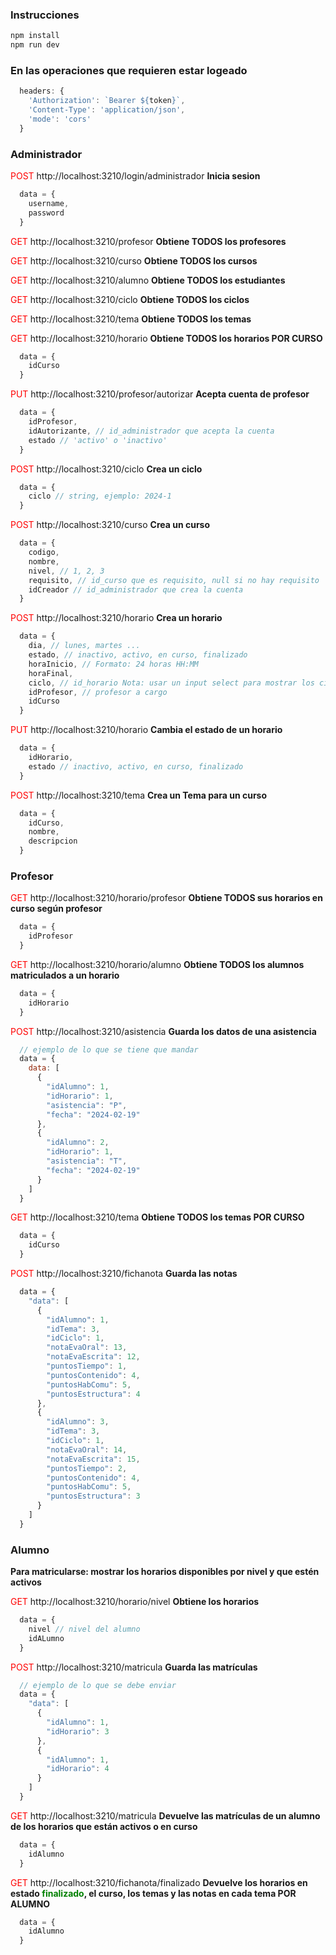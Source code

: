 ### Instrucciones
```bash
npm install
npm run dev
```

### En las operaciones que requieren estar logeado
```js
  headers: {
    'Authorization': `Bearer ${token}`,
    'Content-Type': 'application/json',
    'mode': 'cors'
  }
```

### Administrador

<span style="color:red">POST</span> http://localhost:3210/login/administrador **Inicia sesion**

```javascript
  data = {
    username, 
    password
  }
```

<span style="color:red">GET</span> http://localhost:3210/profesor **Obtiene TODOS los profesores**

<span style="color:red">GET</span> http://localhost:3210/curso **Obtiene TODOS los cursos**

<span style="color:red">GET</span> http://localhost:3210/alumno **Obtiene TODOS los estudiantes**

<span style="color:red">GET</span> http://localhost:3210/ciclo **Obtiene TODOS los ciclos**

<span style="color:red">GET</span> http://localhost:3210/tema **Obtiene TODOS los temas**

<span style="color:red">GET</span> http://localhost:3210/horario **Obtiene TODOS los horarios POR CURSO**

```javascript
  data = {
    idCurso
  }
```

<span style="color:red">PUT</span> http://localhost:3210/profesor/autorizar **Acepta cuenta de profesor**

```javascript
  data = {
    idProfesor,
    idAutorizante, // id_administrador que acepta la cuenta
    estado // 'activo' o 'inactivo'
  }
```

<span style="color:red">POST</span> http://localhost:3210/ciclo **Crea un ciclo**

```javascript
  data = {
    ciclo // string, ejemplo: 2024-1
  }
```

<span style="color:red">POST</span> http://localhost:3210/curso **Crea un curso**

```javascript
  data = {
    codigo, 
    nombre, 
    nivel, // 1, 2, 3
    requisito, // id_curso que es requisito, null si no hay requisito
    idCreador // id_administrador que crea la cuenta
  }
```

<span style="color:red">POST</span> http://localhost:3210/horario **Crea un horario**

```javascript
  data = {
    dia, // lunes, martes ...
    estado, // inactivo, activo, en curso, finalizado
    horaInicio, // Formato: 24 horas HH:MM
    horaFinal,
    ciclo, // id_horario Nota: usar un input select para mostrar los ciclos y obtener los id
    idProfesor, // profesor a cargo
    idCurso 
  }
```

<span style="color:red">PUT</span> http://localhost:3210/horario **Cambia el estado de un horario**

```javascript
  data = {
    idHorario,
    estado // inactivo, activo, en curso, finalizado
  }
```

<span style="color:red">POST</span> http://localhost:3210/tema **Crea un Tema para un curso**

```javascript
  data = {
    idCurso,
    nombre,
    descripcion
  }
```

### Profesor

<span style="color:red">GET</span> http://localhost:3210/horario/profesor **Obtiene TODOS sus horarios en curso según profesor**

```javascript
  data = {
    idProfesor
  }
```

<span style="color:red">GET</span> http://localhost:3210/horario/alumno **Obtiene TODOS los alumnos matriculados a un horario**

```javascript
  data = {
    idHorario
  }
```

<span style="color:red">POST</span> http://localhost:3210/asistencia **Guarda los datos de una asistencia**

```javascript
  // ejemplo de lo que se tiene que mandar
  data = {
    data: [
      {
        "idAlumno": 1,
        "idHorario": 1,
        "asistencia": "P",
        "fecha": "2024-02-19"
      },
      {
        "idAlumno": 2,
        "idHorario": 1,
        "asistencia": "T",
        "fecha": "2024-02-19"
      }
    ]
  }
```

<span style="color:red">GET</span> http://localhost:3210/tema **Obtiene TODOS los temas POR CURSO**

```javascript
  data = {
    idCurso
  }
```

<span style="color:red">POST</span> http://localhost:3210/fichanota **Guarda las notas**

```javascript
  data = {
    "data": [
      {
        "idAlumno": 1,
        "idTema": 3,
        "idCiclo": 1,
        "notaEvaOral": 13,
        "notaEvaEscrita": 12,
        "puntosTiempo": 1,
        "puntosContenido": 4,
        "puntosHabComu": 5,
        "puntosEstructura": 4 
      },
      {
        "idAlumno": 3,
        "idTema": 3,
        "idCiclo": 1,
        "notaEvaOral": 14,
        "notaEvaEscrita": 15,
        "puntosTiempo": 2,
        "puntosContenido": 4,
        "puntosHabComu": 5,
        "puntosEstructura": 3 
      }
    ]
  }
```

### Alumno

**Para matricularse: mostrar los horarios disponibles por nivel y que estén activos**

<span style="color:red">GET</span> http://localhost:3210/horario/nivel **Obtiene los horarios**

```javascript
  data = {
    nivel // nivel del alumno
    idALumno
  }
```

<span style="color:red">POST</span> http://localhost:3210/matricula **Guarda las matrículas**

```javascript
  // ejemplo de lo que se debe enviar
  data = {
    "data": [
      {
        "idAlumno": 1,
        "idHorario": 3
      },
      {
        "idAlumno": 1,
        "idHorario": 4
      }
    ]
  }
```

<span style="color:red">GET</span> http://localhost:3210/matricula **Devuelve las matrículas de un alumno de los horarios que están activos o en curso**

```javascript
  data = {
    idAlumno
  }
```

<span style="color:red">GET</span> http://localhost:3210/fichanota/finalizado **Devuelve los horarios en estado <span style="color:green">finalizado</span>, el curso, los temas y las notas en cada tema POR ALUMNO**

```javascript
  data = {
    idAlumno
  }
```
